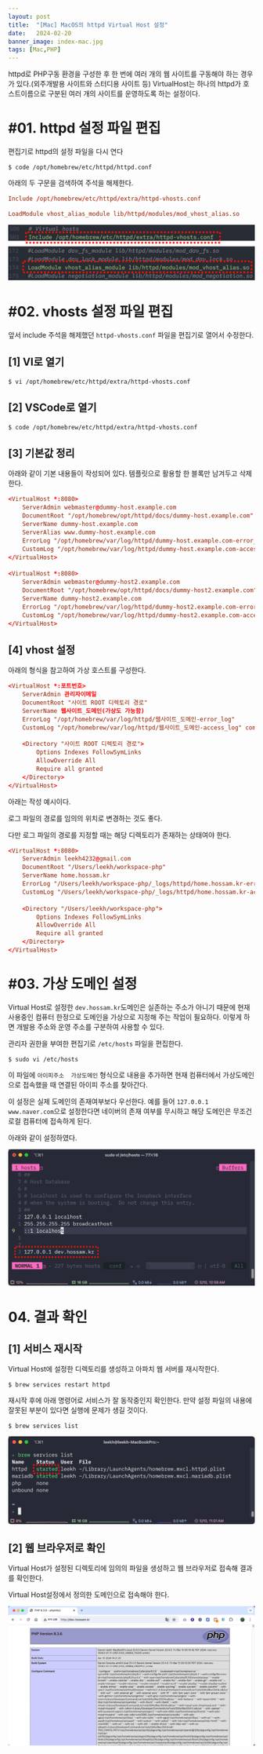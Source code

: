 ```yaml
---
layout: post
title:  "[Mac] MacOS의 httpd Virtual Host 설정"
date:   2024-02-20
banner_image: index-mac.jpg
tags: [Mac,PHP]
---
```


httpd로 PHP구동 환경을 구성한 후 한 번에 여러 개의 웹 사이트를 구동해야 하는 경우가 있다.(외주개발용 사이트와 스터디용 사이트 등) VirtualHost는 하나의 httpd가 호스트이름으로 구분된 여러 개의 사이트를 운영하도록 하는 설정이다.

<!--more-->

# #01. httpd 설정 파일 편집

편집기로 httpd의 설정 파일을 다시 연다

```shell
$ code /opt/homebrew/etc/httpd/httpd.conf
```

아래의 두 구문을 검색하여 주석을 해제한다.

```conf
Include /opt/homebrew/etc/httpd/extra/httpd-vhosts.conf
```

```conf
LoadModule vhost_alias_module lib/httpd/modules/mod_vhost_alias.so
```

![img](/images/posts/2024/0220/vhost01.png)

# #02. vhosts 설정 파일 편집

앞서 include 주석을 해제했던 `httpd-vhosts.conf` 파일을 편집기로 열어서 수정한다.

## [1] VI로 열기

```shell
$ vi /opt/homebrew/etc/httpd/extra/httpd-vhosts.conf
```

## [2] VSCode로 열기

```shell
$ code /opt/homebrew/etc/httpd/extra/httpd-vhosts.conf
```

## [3] 기본값 정리

아래와 같이 기본 내용들이 작성되어 있다. 템플릿으로 활용할 한 블록만 남겨두고 삭제한다.

```conf
<VirtualHost *:8080>
    ServerAdmin webmaster@dummy-host.example.com
    DocumentRoot "/opt/homebrew/opt/httpd/docs/dummy-host.example.com"
    ServerName dummy-host.example.com
    ServerAlias www.dummy-host.example.com
    ErrorLog "/opt/homebrew/var/log/httpd/dummy-host.example.com-error_log"
    CustomLog "/opt/homebrew/var/log/httpd/dummy-host.example.com-access_log" common
</VirtualHost>

<VirtualHost *:8080>
    ServerAdmin webmaster@dummy-host2.example.com
    DocumentRoot "/opt/homebrew/opt/httpd/docs/dummy-host2.example.com"
    ServerName dummy-host2.example.com
    ErrorLog "/opt/homebrew/var/log/httpd/dummy-host2.example.com-error_log"
    CustomLog "/opt/homebrew/var/log/httpd/dummy-host2.example.com-access_log" common
</VirtualHost>
```

## [4] vhost 설정

아래의 형식을 참고하여 가상 호스트를 구성한다.

```conf
<VirtualHost *:포트번호>
    ServerAdmin 관리자이메일
    DocumentRoot "사이트 ROOT 디렉토리 경로"
    ServerName 웹사이트_도메인(가상도 가능함)
    ErrorLog "/opt/homebrew/var/log/httpd/웹사이트_도메인-error_log"
    CustomLog "/opt/homebrew/var/log/httpd/웹사이트_도메인-access_log" common

    <Directory "사이트 ROOT 디렉토리 경로">
        Options Indexes FollowSymLinks
        AllowOverride All
        Require all granted
    </Directory>
</VirtualHost>
```

아래는 작성 예시이다.

로그 파일의 경로를 임의의 위치로 변경하는 것도 좋다.

다만 로그 파일의 경로를 지정할 때는 해당 디렉토리가 존재하는 상태여야 한다.

```conf
<VirtualHost *:8080>
    ServerAdmin leekh4232@gmail.com
    DocumentRoot "/Users/leekh/workspace-php"
    ServerName home.hossam.kr
    ErrorLog "/Users/leekh/workspace-php/_logs/httpd/home.hossam.kr-error_log"
    CustomLog "/Users/leekh/workspace-php/_logs/httpd/home.hossam.kr-access_log" common
    
    <Directory "/Users/leekh/workspace-php">
        Options Indexes FollowSymLinks
        AllowOverride All
        Require all granted
    </Directory>
</VirtualHost>
```

# #03. 가상 도메인 설정

Virtual Host로 설정한 `dev.hossam.kr`도메인은 실존하는 주소가 아니기 때문에 현재 사용중인 컴퓨터 한정으로 도메인을 가상으로 지정해 주는 작업이 필요하다. 이렇게 하면 개발용 주소와 운영 주소를 구분하여 사용할 수 있다.

관리자 권한을 부여한 편집기로 `/etc/hosts` 파일을 편집한다.

```shell
$ sudo vi /etc/hosts
```

이 파일에 `아이피주소  가상도메인` 형식으로 내용을 추가하면 현재 컴퓨터에서 가상도메인으로 접속했을 때 연결된 아이피 주소를 찾아간다. 

이 설정은 실제 도메인의 존재여부보다 우선한다. 예를 들어 `127.0.0.1  www.naver.com`으로 설정한다면 네이버의 존재 여부를 무시하고 해당 도메인은 무조건 로컬 컴퓨터에 접속하게 된다.

아래와 같이 설정하였다.

![img](/images/posts/2024/0220/vhost02.png)

# 04. 결과 확인

## [1] 서비스 재시작

Virtual Host에 설정한 디렉토리를 생성하고 아파치 웹 서버를 재시작한다.

```shell
$ brew services restart httpd
```

재시작 후에 아래 명령어로 서비스가 잘 동작중인지 확인한다. 만약 설정 파일의 내용에 잘못된 부분이 있다면 실행에 문제가 생길 것이다.

```shell
$ brew services list
```

![img](/images/posts/2024/0220/vhost03.png)


## [2] 웹 브라우저로 확인

Virtual Host가 설정된 디렉토리에 임의의 파일을 생성하고 웹 브라우저로 접속해 결과를 확인한다.

Virtual Host설정에서 정의한 도메인으로 접속해야 한다.

![img](/images/posts/2024/0220/vhost04.png)

